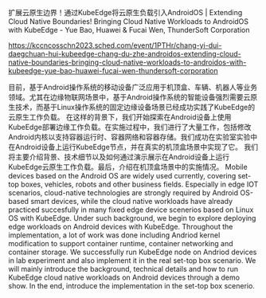 扩展云原生边界！通过KubeEdge将云原生负载引入AndroidOS | Extending Cloud Native Boundaries! Bringing Cloud Native Workloads to AndroidOS with KubeEdge - Yue Bao, Huawei & Fucai Wen, ThunderSoft Corporation

https://kccncosschn2023.sched.com/event/1PTHr/chang-yi-dui-daegchuan-hui-kubeedge-chang-du-zhe-androidos-extending-cloud-native-boundaries-bringing-cloud-native-workloads-to-androidos-with-kubeedge-yue-bao-huawei-fucai-wen-thundersoft-corporation

目前，基于Android操作系统的移动设备广泛应用于机顶盒、车辆、机器人等业务领域。尤其在边缘物联网场景中，基于Android操作系统的智能设备强烈需要云原生技术，而基于Linux操作系统的固定边缘设备场景已经成功实践了KubeEdge的云原生工作负载。 在这样的背景下，我们开始探索在Android设备上使用KubeEdge部署边缘工作负载。在实施过程中，我们进行了大量工作，包括修改Android内核以支持容器运行时、容器网络和容器存储。我们成功在实验室实验中在Android设备上运行KubeEdge节点，并在真实的机顶盒场景中实现了它。 我们将主要介绍背景、技术细节以及如何通过演示展示在Android设备上运行KubeEdge云原生工作负载。最后，介绍在机顶盒场景中的实施情况。 
Mobile devices based on the Android OS are widely used currently, covering set-top boxes, vehicles, robots and other business fields. Especially in edge IOT scenarios, cloud-native technologies are strongly required by Android OS-based smart devices, while the cloud native workloads have already practiced succesfully in many fixed edge device scenerios based on Linux OS with KubeEdge. Under such background, we begin to explore deploying edge workloads on Android devices with KubeEdge. Throughout the implementation, a lot of work was done including Andriod kernel modification to support container runtime, container networking and container storage. We successfully run KubeEdge node on Andriod devices in lab experiment and also implement it in the real set-top box scenario. We will mainly introduce the background, technical details and how to run KubeEdge cloud native workloads on Android devices through a demo show. In the end, introduce the implementation in the set-top box scenerio.